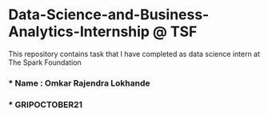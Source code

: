 # Data-Science-and-Business-Analytics-Internship @ TSF

This repository contains task that I have completed as data science intern at The Spark Foundation

### * Name : Omkar Rajendra Lokhande

### * GRIPOCTOBER21 
